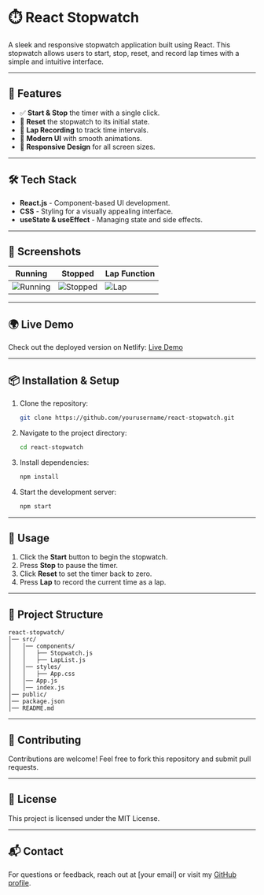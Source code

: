 # ⏱️ React Stopwatch

A sleek and responsive stopwatch application built using React. This stopwatch allows users to start, stop, reset, and record lap times with a simple and intuitive interface.

---

## 🚀 Features

- ✅ **Start & Stop** the timer with a single click.
- 🔄 **Reset** the stopwatch to its initial state.
- 🏁 **Lap Recording** to track time intervals.
- 🎨 **Modern UI** with smooth animations.
- 📱 **Responsive Design** for all screen sizes.

---

## 🛠️ Tech Stack

- **React.js** - Component-based UI development.
- **CSS** - Styling for a visually appealing interface.
- **useState & useEffect** - Managing state and side effects.

---

## 📸 Screenshots

| Running | Stopped | Lap Function |
|---------|--------|--------------|
| ![Running](path/to/running.png) | ![Stopped](path/to/stopped.png) | ![Lap](path/to/lap.png) |

---

## 🌍 Live Demo

Check out the deployed version on Netlify: [Live Demo](https://fastidious-crepe-6402a0.netlify.app/)

---

## 📦 Installation & Setup

1. Clone the repository:
   ```sh
   git clone https://github.com/yourusername/react-stopwatch.git
   ```
2. Navigate to the project directory:
   ```sh
   cd react-stopwatch
   ```
3. Install dependencies:
   ```sh
   npm install
   ```
4. Start the development server:
   ```sh
   npm start
   ```

---

## 📜 Usage

1. Click the **Start** button to begin the stopwatch.
2. Press **Stop** to pause the timer.
3. Click **Reset** to set the timer back to zero.
4. Press **Lap** to record the current time as a lap.

---

## 📂 Project Structure

```
react-stopwatch/
│── src/
│   │── components/
│   │   ├── Stopwatch.js
│   │   ├── LapList.js
│   │── styles/
│   │   ├── App.css
│   │── App.js
│   │── index.js
│── public/
│── package.json
│── README.md
```

---

## 🤝 Contributing

Contributions are welcome! Feel free to fork this repository and submit pull requests.

---

## 📜 License

This project is licensed under the MIT License.

---

## 📬 Contact

For questions or feedback, reach out at [your email] or visit my [GitHub profile](https://github.com/yourusername).

